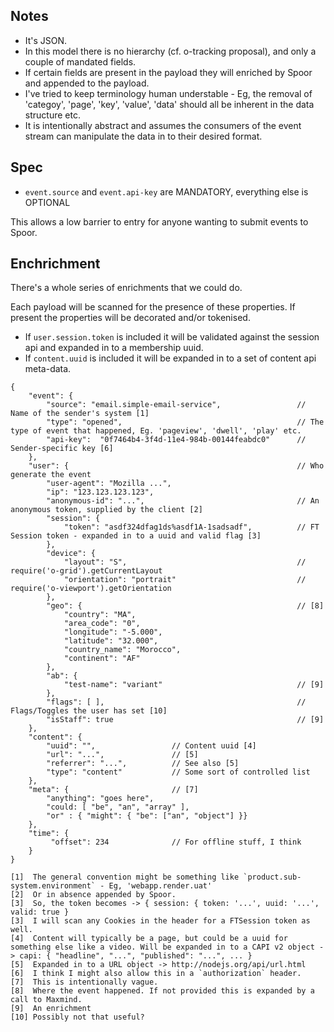 ## Notes

- It's JSON.
- In this model there is no hierarchy (cf. o-tracking proposal), and only a couple of mandated fields.
- If certain fields are present in the payload they will enriched by Spoor and appended to the payload.
- I've tried to keep terminology human understable - Eg, the removal of 'categoy', 'page', 'key', 'value', 'data' should all be inherent in the data structure etc.
- It is intentionally abstract and assumes the consumers of the event stream can manipulate the data in to their desired format.

## Spec 

- `event.source` and `event.api-key` are MANDATORY, everything else is OPTIONAL

This allows a low barrier to entry for anyone wanting to submit events to Spoor.

## Enchrichment 

There's a whole series of enrichments that we could do.

Each payload will be scanned for the presence of these properties. If present the properties will be decorated and/or tokenised. 

- If `user.session.token` is included it will be validated against the session api and expanded in to a membership uuid.
- If `content.uuid` is included it will be expanded in to a set of content api meta-data.

```
{
    "event": {
        "source": "email.simple-email-service",  				// Name of the sender's system [1]
        "type": "opened",  										// The type of event that happened, Eg. 'pageview', 'dwell', 'play' etc.
		"api-key":	"0f7464b4-3f4d-11e4-984b-00144feabdc0"		// Sender-specific key [6]
    },
    "user": {													// Who generate the event
        "user-agent": "Mozilla ...",
        "ip": "123.123.123.123",
        "anonymous-id": "...",									// An anonymous token, supplied by the client [2] 
        "session": {
            "token": "asdf324dfag1ds%asdf1A-1sadsadf",  		// FT Session token - expanded in to a uuid and valid flag [3]
        },
		"device": {
			"layout": "S",										// require('o-grid').getCurrentLayout 
        	"orientation": "portrait"							// require('o-viewport').getOrientation
		},
		"geo": {												// [8]
            "country": "MA",
            "area_code": "0",
            "longitude": "-5.000",
            "latitude": "32.000",
            "country_name": "Morocco",
            "continent": "AF"
		},
		"ab": {
			"test-name": "variant"								// [9]
		},
		"flags": [ ],											// Flags/Toggles the user has set [10]
		"isStaff": true											// [9]
    },
    "content": {
        "uuid": "", 				// Content uuid [4] 
        "url": "...", 	 			// [5] 
        "referrer": "...", 			// See also [5]
		"type":	"content"			// Some sort of controlled list  
    },
	"meta": {						// [7]
		"anything": "goes here",
		"could: [ "be", "an", "array" ],
		"or" : { "might": { "be": ["an", "object"] }}
	},
    "time": {
         "offset": 234				// For offline stuff, I think
    }
}
```

```
[1]  The general convention might be something like `product.sub-system.environment` - Eg, 'webapp.render.uat'
[2]  Or in absence appended by Spoor. 
[3]  So, the token becomes -> { session: { token: '...', uuid: '...', valid: true }
[3]  I will scan any Cookies in the header for a FTSession token as well.
[4]  Content will typically be a page, but could be a uuid for something else like a video. Will be expanded in to a CAPI v2 object -> capi: { "headline", "...", "published": "...", ... }
[5]  Expanded in to a URL object -> http://nodejs.org/api/url.html
[6]  I think I might also allow this in a `authorization` header.
[7]  This is intentionally vague.
[8]  Where the event happened. If not provided this is expanded by a call to Maxmind.
[9]  An enrichment
[10] Possibly not that useful?
```
